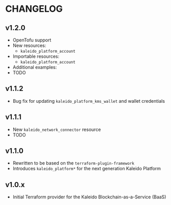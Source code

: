 # CHANGELOG

## v1.2.0

- OpenTofu support
- New resources:
  - `kaleido_platform_account`
- Importable resources:
  - `kaleido_platform_account`
- Additional examples:
 - TODO

## v1.1.2

- Bug fix for updating `kaleido_platform_kms_wallet` and wallet credentials

## v1.1.1

- New `kaleido_network_connector` resource
- TODO

## v1.1.0

- Rewritten to be based on the `terraform-plugin-framework`
- Introduces `kaleido_platform*` for the next generation Kaleido Platform

## v1.0.x

- Initial Terraform provider for the Kaleido Blockchain-as-a-Service (BaaS)
